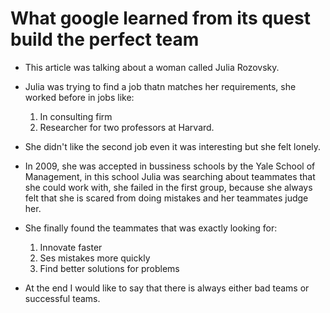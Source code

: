 # **What google learned from its quest build the perfect team**



* This article was talking about a woman called Julia Rozovsky.
* Julia was trying to find a job thatn matches her requirements, she worked before in jobs like:
   1. In consulting firm
   2. Researcher for two professors at Harvard.

* She didn't like the second job even it was interesting but she felt lonely.
  

* In 2009, she was accepted in bussiness schools by the Yale School of Management, in this school Julia was searching about teammates that she could work with, she failed in the first group, because she always felt that she is scared from doing mistakes and her teammates judge her.

* She finally found the teammates that was exactly looking for:
     1. Innovate faster
     2. Ses mistakes more quickly 
     3. Find better solutions for problems
   

* At the end I would like to say that there is always either bad teams or successful teams.

